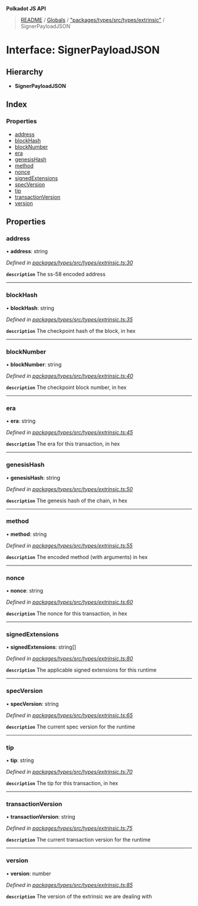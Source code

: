 **Polkadot JS API**

> [README](../README.md) / [Globals](../globals.md) / ["packages/types/src/types/extrinsic"](../modules/_packages_types_src_types_extrinsic_.md) / SignerPayloadJSON

# Interface: SignerPayloadJSON

## Hierarchy

* **SignerPayloadJSON**

## Index

### Properties

* [address](_packages_types_src_types_extrinsic_.signerpayloadjson.md#address)
* [blockHash](_packages_types_src_types_extrinsic_.signerpayloadjson.md#blockhash)
* [blockNumber](_packages_types_src_types_extrinsic_.signerpayloadjson.md#blocknumber)
* [era](_packages_types_src_types_extrinsic_.signerpayloadjson.md#era)
* [genesisHash](_packages_types_src_types_extrinsic_.signerpayloadjson.md#genesishash)
* [method](_packages_types_src_types_extrinsic_.signerpayloadjson.md#method)
* [nonce](_packages_types_src_types_extrinsic_.signerpayloadjson.md#nonce)
* [signedExtensions](_packages_types_src_types_extrinsic_.signerpayloadjson.md#signedextensions)
* [specVersion](_packages_types_src_types_extrinsic_.signerpayloadjson.md#specversion)
* [tip](_packages_types_src_types_extrinsic_.signerpayloadjson.md#tip)
* [transactionVersion](_packages_types_src_types_extrinsic_.signerpayloadjson.md#transactionversion)
* [version](_packages_types_src_types_extrinsic_.signerpayloadjson.md#version)

## Properties

### address

•  **address**: string

*Defined in [packages/types/src/types/extrinsic.ts:30](https://github.com/polkadot-js/api/blob/0c4cc51f7/packages/types/src/types/extrinsic.ts#L30)*

**`description`** The ss-58 encoded address

___

### blockHash

•  **blockHash**: string

*Defined in [packages/types/src/types/extrinsic.ts:35](https://github.com/polkadot-js/api/blob/0c4cc51f7/packages/types/src/types/extrinsic.ts#L35)*

**`description`** The checkpoint hash of the block, in hex

___

### blockNumber

•  **blockNumber**: string

*Defined in [packages/types/src/types/extrinsic.ts:40](https://github.com/polkadot-js/api/blob/0c4cc51f7/packages/types/src/types/extrinsic.ts#L40)*

**`description`** The checkpoint block number, in hex

___

### era

•  **era**: string

*Defined in [packages/types/src/types/extrinsic.ts:45](https://github.com/polkadot-js/api/blob/0c4cc51f7/packages/types/src/types/extrinsic.ts#L45)*

**`description`** The era for this transaction, in hex

___

### genesisHash

•  **genesisHash**: string

*Defined in [packages/types/src/types/extrinsic.ts:50](https://github.com/polkadot-js/api/blob/0c4cc51f7/packages/types/src/types/extrinsic.ts#L50)*

**`description`** The genesis hash of the chain, in hex

___

### method

•  **method**: string

*Defined in [packages/types/src/types/extrinsic.ts:55](https://github.com/polkadot-js/api/blob/0c4cc51f7/packages/types/src/types/extrinsic.ts#L55)*

**`description`** The encoded method (with arguments) in hex

___

### nonce

•  **nonce**: string

*Defined in [packages/types/src/types/extrinsic.ts:60](https://github.com/polkadot-js/api/blob/0c4cc51f7/packages/types/src/types/extrinsic.ts#L60)*

**`description`** The nonce for this transaction, in hex

___

### signedExtensions

•  **signedExtensions**: string[]

*Defined in [packages/types/src/types/extrinsic.ts:80](https://github.com/polkadot-js/api/blob/0c4cc51f7/packages/types/src/types/extrinsic.ts#L80)*

**`description`** The applicable signed extensions for this runtime

___

### specVersion

•  **specVersion**: string

*Defined in [packages/types/src/types/extrinsic.ts:65](https://github.com/polkadot-js/api/blob/0c4cc51f7/packages/types/src/types/extrinsic.ts#L65)*

**`description`** The current spec version for the runtime

___

### tip

•  **tip**: string

*Defined in [packages/types/src/types/extrinsic.ts:70](https://github.com/polkadot-js/api/blob/0c4cc51f7/packages/types/src/types/extrinsic.ts#L70)*

**`description`** The tip for this transaction, in hex

___

### transactionVersion

•  **transactionVersion**: string

*Defined in [packages/types/src/types/extrinsic.ts:75](https://github.com/polkadot-js/api/blob/0c4cc51f7/packages/types/src/types/extrinsic.ts#L75)*

**`description`** The current transaction version for the runtime

___

### version

•  **version**: number

*Defined in [packages/types/src/types/extrinsic.ts:85](https://github.com/polkadot-js/api/blob/0c4cc51f7/packages/types/src/types/extrinsic.ts#L85)*

**`description`** The version of the extrinsic we are dealing with
